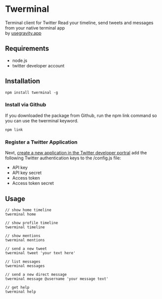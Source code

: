 # Twerminal

Terminal client for Twitter
Read your timeline, send tweets and messages from your native terminal app \
by [usegravity.app](https://usegravity.app)

## Requirements

* node.js 
* twitter developer account

## Installation

```shell
npm install twerminal -g
```

### Install via Github

If you downloaded the package from Github, run the npm link command so you can use the twerminal keyword.

```shell
npm link
```

### Register a Twitter Application

Next, [create a new application in the Twitter developer portral](https://developer.twitter.com/en/portal/projects-and-apps) add the following Twitter authentication keys to the /config.js file:

* API key
* API key secret
* Access token
* Access token secret


## Usage
```shell
// show home timeline
twerminal home

// show profile timeline
twerminal timeline

// show mentions
twerminal mentions

// send a new tweet
twerminal tweet 'your text here'

// list messages
twerminal messages

// send a new direct message
twerminal message @username 'your message text'

// get help
twerminal help
```

